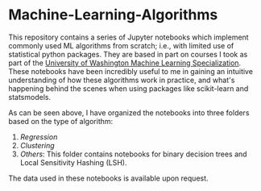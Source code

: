 # Machine-Learning-Algorithms
This repository contains a series of Jupyter notebooks which implement commonly used ML algorithms from scratch; i.e., with limited use of statistical python packages. They are based in part on courses I took as part of the [University of Washington Machine Learning Specialization](https://www.coursera.org/account/accomplishments/specialization/W35H22CMFSTK). These notebooks have been incredibly useful to me in gaining an intuitive understanding of how these algorithms work in practice, and what's happening behind the scenes when using packages like scikit-learn and statsmodels. 

As can be seen above, I have organized the notebooks into three folders based on the type of algorithm: 

1. *Regression*
2. *Clustering*
3. *Others*: This folder contains notebooks for binary decision trees and Local Sensitivity Hashing (LSH).

The data used in these notebooks is available upon request.
